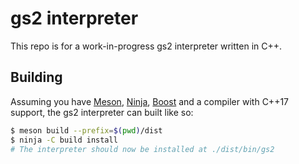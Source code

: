 # gs2 interpreter

This repo is for a work-in-progress gs2 interpreter written in C++.

## Building

Assuming you have [Meson](https://mesonbuild.com/), [Ninja](https://ninja-build.org/), [Boost](https://www.boost.org/) and a compiler with C++17 support, the gs2 interpreter can built like so:

```sh
$ meson build --prefix=$(pwd)/dist
$ ninja -C build install
# The interpreter should now be installed at ./dist/bin/gs2
```
